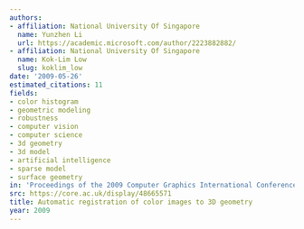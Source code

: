 ```yaml
---
authors:
- affiliation: National University Of Singapore
  name: Yunzhen Li
  url: https://academic.microsoft.com/author/2223882882/
- affiliation: National University Of Singapore
  name: Kok-Lim Low
  slug: koklim_low
date: '2009-05-26'
estimated_citations: 11
fields:
- color histogram
- geometric modeling
- robustness
- computer vision
- computer science
- 3d geometry
- 3d model
- artificial intelligence
- sparse model
- surface geometry
in: 'Proceedings of the 2009 Computer Graphics International Conference on '
src: https://core.ac.uk/display/48665571
title: Automatic registration of color images to 3D geometry
year: 2009
---
```

